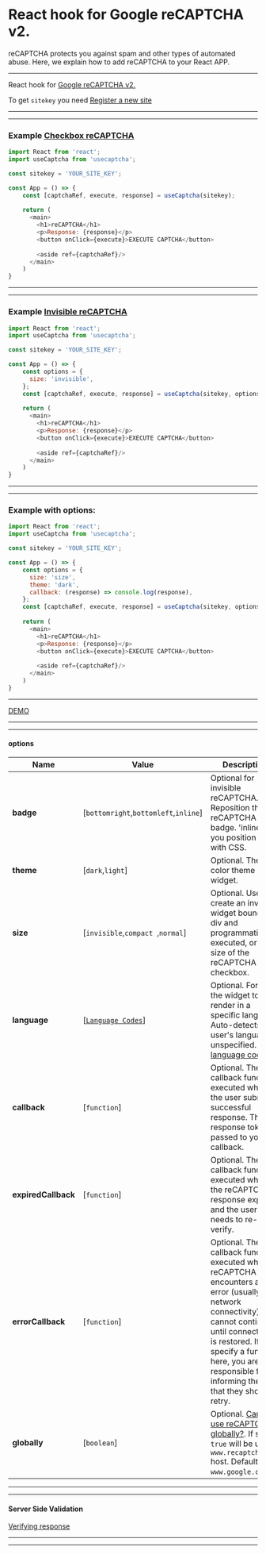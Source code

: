 # React hook for Google reCAPTCHA v2.

reCAPTCHA protects you against spam and other types of automated abuse. Here, we explain how to add reCAPTCHA to your React APP.
 ________________________________________________________

React hook for [Google reCAPTCHA v2.](https://developers.google.com/recaptcha/intro)

To get `sitekey` you need [Register a new site](https://www.google.com/recaptcha/admin/create)

________________________________________________________
________________________________________________________
### Example [Checkbox reCAPTCHA](https://developers.google.com/recaptcha/docs/display)

```javascript
import React from 'react';
import useCaptcha from 'usecaptcha';

const sitekey = 'YOUR_SITE_KEY'; 

const App = () => {
    const [captchaRef, execute, response] = useCaptcha(sitekey);
  
    return (
      <main>
        <h1>reCAPTCHA</h1>
        <p>Response: {response}</p>
        <button onClick={execute}>EXECUTE CAPTCHA</button>
    
        <aside ref={captchaRef}/>
      </main>
    )
}
```
________________________________________________________
________________________________________________________
### Example [Invisible reCAPTCHA](https://developers.google.com/recaptcha/docs/invisible)

```javascript
import React from 'react';
import useCaptcha from 'usecaptcha';

const sitekey = 'YOUR_SITE_KEY'; 

const App = () => {
    const options = {
      size: 'invisible',
    }; 
    const [captchaRef, execute, response] = useCaptcha(sitekey, options);
    
    return (
      <main>
        <h1>reCAPTCHA</h1>
        <p>Response: {response}</p>
        <button onClick={execute}>EXECUTE CAPTCHA</button>
    
        <aside ref={captchaRef}/>
      </main>
    )
}
```
________________________________________________________
________________________________________________________
### Example with options:

```javascript
import React from 'react';
import useCaptcha from 'usecaptcha';

const sitekey = 'YOUR_SITE_KEY'; 

const App = () => {
    const options = {
      size: 'size',
      theme: 'dark',
      callback: (response) => console.log(response),
    }; 
    const [captchaRef, execute, response] = useCaptcha(sitekey, options);
    
    return (
      <main>
        <h1>reCAPTCHA</h1>
        <p>Response: {response}</p>
        <button onClick={execute}>EXECUTE CAPTCHA</button>
    
        <aside ref={captchaRef}/>
      </main>
    )
}
```
________________________________________________________

 [DEMO](https://sakalx.github.io/useCaptcha/)
________________________________________________________
________________________________________________________
#### options
| Name | Value | Description |
| --- | --- | --- |
| **badge** | [`bottomright`,`bottomleft`,`inline`] | Optional for invisible reCAPTCHA. Reposition the reCAPTCHA badge. 'inline' lets you position it with CSS. |
| **theme** | [`dark`,`light`] | Optional. The color theme of the widget. |
| **size** | [`invisible`,`compact `,`normal`] | Optional. Used to create an invisible widget bound to a div and programmatically executed, or the size of the reCAPTCHA checkbox. |
| **language** | [[`Language Codes`](https://developers.google.com/recaptcha/docs/language)] | Optional. Forces the widget to render in a specific language. Auto-detects the user's language if unspecified. See [language codes](https://developers.google.com/recaptcha/docs/language) |
| **callback** | [`function`] | Optional. The callback function, executed when the user submits a successful response. The response token is passed to your callback. |
| **expiredCallback** | [`function`] | Optional. The callback function, executed when the reCAPTCHA response expires and the user needs to re-verify. |
| **errorCallback** | [`function`] | Optional. The callback function, executed when reCAPTCHA encounters an error (usually network connectivity) and cannot continue until connectivity is restored. If you specify a function here, you are responsible for informing the user that they should retry. |
| **globally** | [`boolean`] | Optional. [Can I use reCAPTCHA globally?](https://developers.google.com/recaptcha/docs/faq#can-i-use-recaptcha-globally). If set to `true` will be use `www.recaptcha.net` host. Default to `www.google.com`. |
 
 ________________________________________________________
 ________________________________________________________
#### Server Side Validation
[Verifying response](https://developers.google.com/recaptcha/docs/verify#api_request)
________________________________________________________
________________________________________________________
